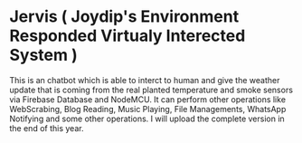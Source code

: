 # Jervis ( Joydip's Environment Responded Virtualy Interected System )

This is an chatbot which is able to interct to human and give the weather update that is coming from the real planted temperature and smoke sensors via Firebase Database and NodeMCU.
It can perform other operations like WebScrabing, Blog Reading, Music Playing, File Managements, WhatsApp Notifying and some other operations.
I will upload the complete version in the end of this year.
